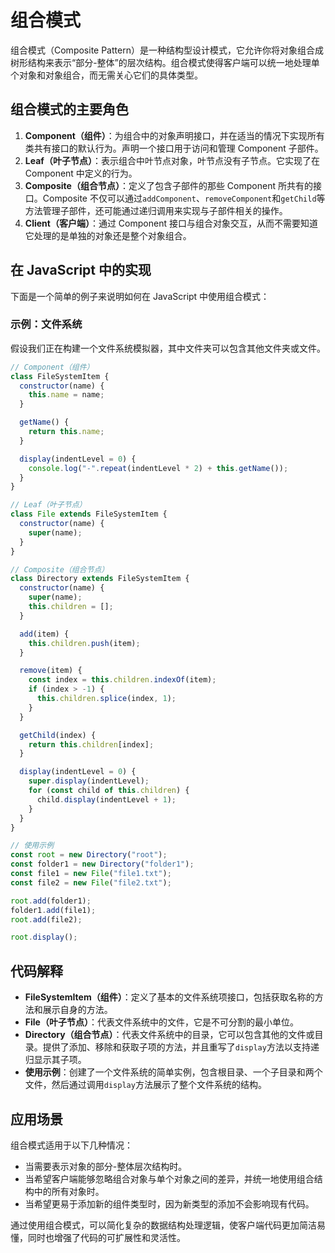 # 组合模式

组合模式（Composite Pattern）是一种结构型设计模式，它允许你将对象组合成树形结构来表示“部分-整体”的层次结构。组合模式使得客户端可以统一地处理单个对象和对象组合，而无需关心它们的具体类型。

## 组合模式的主要角色

1. **Component（组件）**：为组合中的对象声明接口，并在适当的情况下实现所有类共有接口的默认行为。声明一个接口用于访问和管理 Component 子部件。
2. **Leaf（叶子节点）**：表示组合中叶节点对象，叶节点没有子节点。它实现了在 Component 中定义的行为。
3. **Composite（组合节点）**：定义了包含子部件的那些 Component 所共有的接口。Composite 不仅可以通过`addComponent`、`removeComponent`和`getChild`等方法管理子部件，还可能通过递归调用来实现与子部件相关的操作。
4. **Client（客户端）**：通过 Component 接口与组合对象交互，从而不需要知道它处理的是单独的对象还是整个对象组合。

## 在 JavaScript 中的实现

下面是一个简单的例子来说明如何在 JavaScript 中使用组合模式：

### 示例：文件系统

假设我们正在构建一个文件系统模拟器，其中文件夹可以包含其他文件夹或文件。

```javascript
// Component（组件）
class FileSystemItem {
  constructor(name) {
    this.name = name;
  }

  getName() {
    return this.name;
  }

  display(indentLevel = 0) {
    console.log("-".repeat(indentLevel * 2) + this.getName());
  }
}

// Leaf（叶子节点）
class File extends FileSystemItem {
  constructor(name) {
    super(name);
  }
}

// Composite（组合节点）
class Directory extends FileSystemItem {
  constructor(name) {
    super(name);
    this.children = [];
  }

  add(item) {
    this.children.push(item);
  }

  remove(item) {
    const index = this.children.indexOf(item);
    if (index > -1) {
      this.children.splice(index, 1);
    }
  }

  getChild(index) {
    return this.children[index];
  }

  display(indentLevel = 0) {
    super.display(indentLevel);
    for (const child of this.children) {
      child.display(indentLevel + 1);
    }
  }
}

// 使用示例
const root = new Directory("root");
const folder1 = new Directory("folder1");
const file1 = new File("file1.txt");
const file2 = new File("file2.txt");

root.add(folder1);
folder1.add(file1);
root.add(file2);

root.display();
```

## 代码解释

- **FileSystemItem（组件）**：定义了基本的文件系统项接口，包括获取名称的方法和展示自身的方法。
- **File（叶子节点）**：代表文件系统中的文件，它是不可分割的最小单位。
- **Directory（组合节点）**：代表文件系统中的目录，它可以包含其他的文件或目录。提供了添加、移除和获取子项的方法，并且重写了`display`方法以支持递归显示其子项。
- **使用示例**：创建了一个文件系统的简单实例，包含根目录、一个子目录和两个文件，然后通过调用`display`方法展示了整个文件系统的结构。

## 应用场景

组合模式适用于以下几种情况：

- 当需要表示对象的部分-整体层次结构时。
- 当希望客户端能够忽略组合对象与单个对象之间的差异，并统一地使用组合结构中的所有对象时。
- 当希望更易于添加新的组件类型时，因为新类型的添加不会影响现有代码。

通过使用组合模式，可以简化复杂的数据结构处理逻辑，使客户端代码更加简洁易懂，同时也增强了代码的可扩展性和灵活性。
